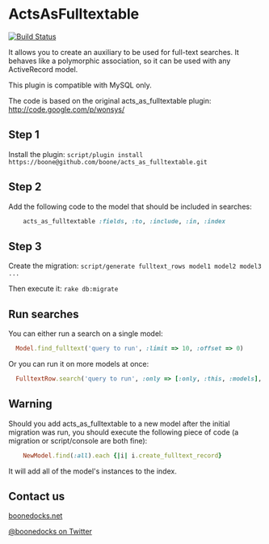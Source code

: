 ActsAsFulltextable
==================

[![Build Status](https://secure.travis-ci.org/boone/acts_as_fulltextable.png)](http://travis-ci.org/boone/acts_as_fulltextable)

It allows you to create an auxiliary to be used for full-text searches.
It behaves like a polymorphic association, so it can be used with any
ActiveRecord model.

This plugin is compatible with MySQL only.

The code is based on the original acts_as_fulltextable plugin: http://code.google.com/p/wonsys/


## Step 1

Install the plugin: `script/plugin install https://boone@github.com/boone/acts_as_fulltextable.git`


## Step 2

Add the following code to the model that should be included in searches:

```ruby
    acts_as_fulltextable :fields, :to, :include, :in, :index
```


## Step 3

Create the migration: `script/generate fulltext_rows model1 model2 model3 ...`

Then execute it: `rake db:migrate`


## Run searches

You can either run a search on a single model:

```ruby
  Model.find_fulltext('query to run', :limit => 10, :offset => 0)
```

Or you can run it on more models at once:

```ruby
  FulltextRow.search('query to run', :only => [:only, :this, :models], :limit => 10, :offset => 0)
```

## Warning

Should you add acts_as_fulltextable to a new model after the initial migration was run,
you should execute the following piece of code (a migration or script/console are both fine):
  
```ruby
    NewModel.find(:all).each {|i| i.create_fulltext_record}
```

It will add all of the model's instances to the index.

## Contact us

[boonedocks.net](http://boonedocks.net)

[@boonedocks on Twitter](https://twitter.com/#!/boonedocks)
